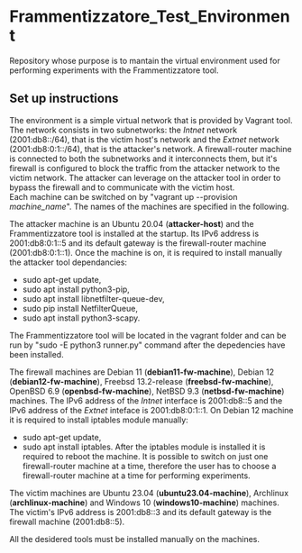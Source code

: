 # Frammentizzatore_Test_Environment
Repository whose purpose is to mantain the virtual environment used for performing experiments with the Frammentizzatore tool.

## Set up instructions

The environment is a simple virtual network that is provided by Vagrant tool. The network consists in two subnetworks: the *Intnet* network (2001:db8::/64), that is the victim host's network and the *Extnet* network (2001:db8:0:1::/64), that is the attacker's network. A firewall-router machine is connected to both the subnetworks and it interconnects them, but it's firewall is configured to block the traffic from the attacker network to the victim network. The attacker can leverage on the attacker tool in order to bypass the firewall and to communicate with the victim host.\
Each machine can be switched on by "vagrant up --provision *machine_name*". The names of the machines are specified in the following.

The attacker machine is an Ubuntu 20.04  (**attacker-host**) and the Frammentizzatore tool is installed at the startup. Its IPv6 address is 2001:db8:0:1::5 and its default gateway is the firewall-router machine (2001:db8:0:1::1). Once the machine is on, it is required to install manually the attacker tool dependancies:
  - sudo apt-get update,
  - sudo apt install python3-pip,
  - sudo apt install libnetfilter-queue-dev,
  - sudo pip install NetfilterQueue,
  - sudo apt install python3-scapy.

The Frammentizzatore tool will be located in the vagrant folder and can be run by "sudo -E python3 runner.py" command after the depedencies have been installed.

The firewall machines are Debian 11  (**debian11-fw-machine**), Debian 12 (**debian12-fw-machine**), Freebsd 13.2-release (**freebsd-fw-machine**), OpenBSD 6.9 (**openbsd-fw-machine**), NetBSD 9.3 (**netbsd-fw-machine**) machines. The IPv6 address of the *Intnet* interface is 2001:db8::5 and the IPv6 address of the *Extnet* inteface is 2001:db8:0:1::1.
On Debian 12 machine it is required to install iptables module manually: 
  - sudo apt-get update,
  - sudo apt install iptables.
After the iptables module is installed it is required to reboot the machine.
It is possible to switch on just one firewall-router machine at a time, therefore the user has to choose a firewall-router machine at a time for performing experiments.

The victim machines are Ubuntu 23.04 (**ubuntu23.04-machine**), Archlinux (**archlinux-machine**) and Windows 10 (**windows10-machine**) machines. The victim's IPv6 address is 2001:db8::3 and its default gateway is the firewall machine (2001:db8::5).

All the desidered tools must be installed manually on the machines.
